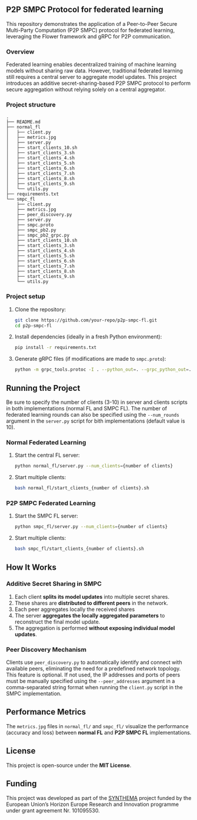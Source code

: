 ## P2P SMPC Protocol for federated learning
This repository demonstrates the application of a Peer-to-Peer Secure Multi-Party Computation (P2P SMPC) protocol for federated learning, leveraging the Flower framework and gRPC for P2P communication.

### Overview
Federated learning enables decentralized training of machine learning models without sharing raw data. However, traditional federated learning still requires a central server to aggregate model updates. This project introduces an additive secret-sharing-based P2P SMPC protocol to perform secure aggregation without relying solely on a central aggregator.

### Project structure
```
.
├── README.md
├── normal_fl
│   ├── client.py
│   ├── metrics.jpg
│   ├── server.py
│   ├── start_clients_10.sh
│   ├── start_clients_3.sh
│   ├── start_clients_4.sh
│   ├── start_clients_5.sh
│   ├── start_clients_6.sh
│   ├── start_clients_7.sh
│   ├── start_clients_8.sh
│   ├── start_clients_9.sh
│   └── utils.py
├── requirements.txt
└── smpc_fl
    ├── client.py
    ├── metrics.jpg
    ├── peer_discovery.py
    ├── server.py
    ├── smpc.proto
    ├── smpc_pb2.py
    ├── smpc_pb2_grpc.py
    ├── start_clients_10.sh
    ├── start_clients_3.sh
    ├── start_clients_4.sh
    ├── start_clients_5.sh
    ├── start_clients_6.sh
    ├── start_clients_7.sh
    ├── start_clients_8.sh
    ├── start_clients_9.sh
    └── utils.py
```

### Project setup

1. Clone the repository:
   ```sh
   git clone https://github.com/your-repo/p2p-smpc-fl.git
   cd p2p-smpc-fl
   ```
2. Install dependencies (ideally in a fresh Python environment):
   ```sh
   pip install -r requirements.txt
   ```
3. Generate gRPC files (if modifications are made to `smpc.proto`):
   ```sh
   python -m grpc_tools.protoc -I . --python_out=. --grpc_python_out=. smpc.proto
   ```

## Running the Project
Be sure to specify the number of clients (3-10) in server and clients scripts in both implementations (normal FL and SMPC FL). The number of federated learning rounds can also be specified using the `--num_rounds` argument in the `server.py` script for bith implementations (default value is 10).
### Normal Federated Learning

1. Start the central FL server:
   ```sh
   python normal_fl/server.py --num_clients={number of clients}
   ```
2. Start multiple clients:
   ```sh
   bash normal_fl/start_clients_{number of clients}.sh
   ```

### P2P SMPC Federated Learning

1. Start the SMPC FL server:
   ```sh
   python smpc_fl/server.py --num_clients={number of clients}
   ```
2. Start multiple clients:
   ```sh
   bash smpc_fl/start_clients_{number of clients}.sh
   ```

## How It Works

### Additive Secret Sharing in SMPC

1. Each client **splits its model updates** into multiple secret shares.
2. These shares are **distributed to different peers** in the network.
3. Each peer aggregates locally the received shares
3. The server **aggregates the locally aggregated parameters** to reconstruct the final model update.
4. The aggregation is performed **without exposing individual model updates**.

### Peer Discovery Mechanism
Clients use `peer_discovery.py` to automatically identify and connect with available peers, eliminating the need for a predefined network topology. This feature is optional. If not used, the IP addresses and ports of peers must be manually specified using the `--peer_addresses` argument in a comma-separated string format when running the `client.py` script in the SMPC implementation.

## Performance Metrics
The `metrics.jpg` files in `normal_fl/` and `smpc_fl/` visualize the performance (accuracy and loss) between **normal FL** and **P2P SMPC FL** implementations.

## License
This project is open-source under the **MIT License**.

## Funding
This project was developed as part of the [SYNTHEMA](https://synthema.eu/) project funded by the European Union’s Horizon Europe Research and Innovation programme under grant agreement Nr. 101095530. 